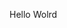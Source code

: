 Hello Wolrd





















































































































































































































































































































































































































































































































































































































































































































































































































































































































































































































































































































































































































































































































































































































































































































